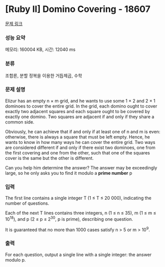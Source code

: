 # [Ruby II] Domino Covering - 18607 

[문제 링크](https://www.acmicpc.net/problem/18607) 

### 성능 요약

메모리: 160004 KB, 시간: 12040 ms

### 분류

조합론, 분할 정복을 이용한 거듭제곱, 수학

### 문제 설명

<p>Elizur has an empty n × m grid, and he wants to use some 1 × 2 and 2 × 1 dominoes to cover the entire grid. In the grid, each domino ought to cover exactly two adjacent squares and each square ought to be covered by exactly one domino. Two squares are adjacent if and only if they share a common side.</p>

<p>Obviously, he can achieve that if and only if at least one of n and m is even: otherwise, there is always a square that must be left empty. Hence, he wants to know in how many ways he can cover the entire grid. Two ways are considered different if and only if there exist two dominoes, one from the first covering and one from the other, such that one of the squares cover is the same but the other is different.</p>

<p>Can you help him determine the answer? The answer may be exceedingly large, so he only asks you to find it modulo a <strong>prime number</strong> p</p>

### 입력 

 <p>The first line contains a single integer T (1 ≤ T ≤ 20 000), indicating the number of questions.</p>

<p>Each of the next T lines contains three integers, n (1 ≤ n ≤ 35), m (1 ≤ m ≤ 10<sup>18</sup>), and p (2 ≤ p ≤ 2<sup>30</sup>, p is prime), describing one question.</p>

<p>It is guaranteed that no more than 1000 cases satisfy n > 5 or m > 10<sup>9</sup>.</p>

### 출력 

 <p>For each question, output a single line with a single integer: the answer modulo p.</p>


